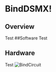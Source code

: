 # BindDSMX!
## Overview
Test
##Software
Test
## Hardware
Test
![BindCircuit](https://user-images.githubusercontent.com/104041016/182746055-f7c7d6db-a366-4edc-8f20-23109ccb1560.png)
